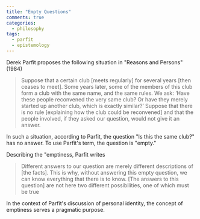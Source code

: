 ```yaml
---
title: "Empty Questions"
comments: true
categories: 
  - philosophy
tags:
  - parfit
  - epistemology
---
```


Derek Parfit proposes the following situation in "Reasons and Persons" (1984)

> Suppose that a certain club \[meets regularly\] for several years \[then ceases to meet\]. Some years later, some of the members of this club form a club with the same name, and the same rules. We ask: ‘Have these people reconvened the very same club? Or have they merely started up another club, which is exactly similar?’ Suppose that there is no rule \[explaining how the club could be reconvened\] and that the people involved, if they asked our question, would not give it an answer.

In such a situation, according to Parfit, the question "Is this the same club?" has no answer. To use Parfit's term, the question is "empty."

Describing the "emptiness, Parfit writes

> Different answers to our question are merely different descriptions of \[the facts\]. This is why, without answering this empty question, we can know everything that there is to know. \[The answers to this question\] are not here two different possibilities, one of which must be true

In the context of Parfit's discussion of personal identity, the concept of emptiness serves a pragmatic purpose. 